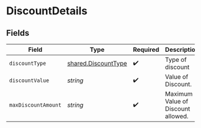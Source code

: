 # DiscountDetails


## Fields

| Field                                                      | Type                                                       | Required                                                   | Description                                                |
| ---------------------------------------------------------- | ---------------------------------------------------------- | ---------------------------------------------------------- | ---------------------------------------------------------- |
| `discountType`                                             | [shared.DiscountType](../../models/shared/discounttype.md) | :heavy_check_mark:                                         | Type of discount                                           |
| `discountValue`                                            | *string*                                                   | :heavy_check_mark:                                         | Value of Discount.                                         |
| `maxDiscountAmount`                                        | *string*                                                   | :heavy_check_mark:                                         | Maximum Value of Discount allowed.                         |